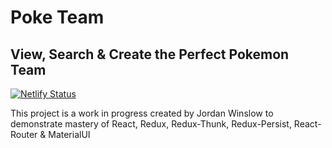 # Poke Team

## View, Search & Create the Perfect Pokemon Team

[![Netlify Status](https://api.netlify.com/api/v1/badges/e037afe5-efff-44f0-8bc8-d702ccc40d0f/deploy-status)](https://app.netlify.com/sites/poke-team/deploys)

This project is a work in progress created by Jordan Winslow to demonstrate mastery of React, Redux, Redux-Thunk, Redux-Persist, React-Router & MaterialUI
